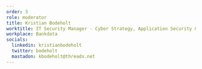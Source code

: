 ```yaml
---
order: 3
role: moderator
title: Kristian Bodeholt
worktitle: IT Security Manager - Cyber Strategy, Application Security & Security Testing
workplace: Bankdata
socials:
  linkedin: kristianbodeholt
  twitter: bodeholt
  mastadon: kbodeholt@threads.net
---
```

